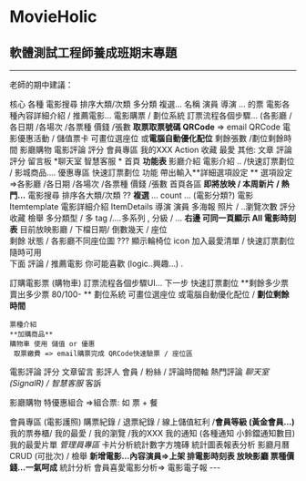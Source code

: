# MovieHolic
軟體測試工程師養成班期末專題
---


---

老師的期中建議：

核心
各種 電影搜尋 排序大類/次類 多分類 複選… 名稱 演員 導演 … 的票 
電影各種內容詳細介紹 / 推薦電影…
電影購票 / 劃位系統 
訂票流程各個步驟… (各影廳 /各日期 /各場次 /各票種 價錢 /張數
**取票取票號碼 QRCode** => email QRCode
電影優惠活動 / 儲值票卡
        可畫位選座位 或**電腦自動優化配位**
        剩餘張數 /劃位剩餘時間
影廳購物
電影評論 評分
會員專區 我的XXX Action 收藏 最愛
其他: 文章 評論 評分 留言板 *聊天室 智慧客服 *
首頁 
    **功能表** 影廳介紹  電影介紹 .. /快速訂票劃位 / 影城商品.... 優惠專區
           快速訂票劃位 功能 帶出輸入**詳細選項設定 **
           選項設定=>各影廳 /各日期 /各場次 /各票種 價錢 /張數
         首頁各區 **即將放映 / 本周新片 / 熱門…**
         電影搜尋 排序各大類/次類 ?? **複選** … count … (電影分類?)
         電影Itemtemplate 
         電影詳細介紹  ItemDetails
         導演 演員 多海報 照片 / ..瀏覽次數 評分 收藏 檢舉 
         多分類型 / 多 tag /….多系列 , 分級 / 
         …
         **右邊 可同一頁顯示 All 電影時刻表** 目前放映影廳 / 下檔日期/ 倒數幾天 / 座位        
              剩餘 狀態 / 各影廳不同座位圖 ???  顯示輪椅位 icon 
         加入最愛清單 / 快速訂票劃位 隨時可用         
         下面 評論 / 推薦電影 你可能喜歡 (logic..興趣…) .

訂購電影票  (購物車)
   訂票流程各個步驟UI… 下一步
   快速訂票劃位 **剩餘多少票 賣出多少票 80/100- **
   劃位系統 可畫位選座位 或電腦自動優化配位 / **劃位剩餘時間**
    
   
    票種介紹
    **加購商品**
    購物車 使用 儲值 or 優惠 
     取票繳費 => email購票完成 QRCode快速驗票 / 座位區

電影評論 評分 文章留言
    影評人 會員 / 粉絲  / 評論時間軸
     熱門評論
     *聊天室 (SignalR) / 智慧客服*
      客訴

影廳購物
   特優惠組合  =>組合票: 如 票 + 餐
   
會員專區 (電影護照)
      購票紀錄 / 退票紀錄 / 線上儲值紅利 /**會員等級 (黃金會員…)**
      我的票券櫃/ 我的最愛 / 我的瀏覽 /我的XXX
      我的通知 (各種通知 小鈴鐺通知數目) 
      我的最愛片單
*管理員專區*
      卡片分析統計數字方塊磚
      統計圖表報表分析
      影廳月曆
      CRUD (可批次) / 檢舉
      **新增電影…內容演員=>上架 排電影時刻表 放映影廳 票種價錢…一氣呵成**
      統計分析
      會員喜愛電影分析=> 電影電子報
      ---

